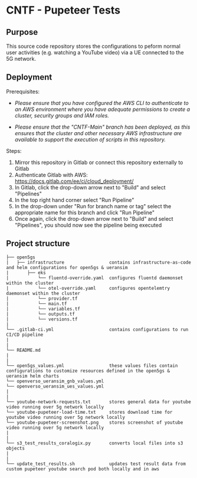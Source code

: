 # CNTF - Pupeteer Tests

## Purpose
This source code repository stores the configurations to peform normal user activities (e.g. watching a YouTube video) via a UE connected to the 5G network.

## Deployment
Prerequisites:

* *Please ensure that you have configured the AWS CLI to authenticate to an AWS environment where you have adequate permissions to create a cluster, security groups and IAM roles.*

* *Please ensure that the "CNTF-Main" branch has been deployed, as this ensures that the cluster and other necessary AWS infrastructure are available to support the execution of scripts in this repository.*  

Steps:
1. Mirror this repository in Gitlab or connect this repository externally to Gitlab 
2. Authenticate Gitlab with AWS: https://docs.gitlab.com/ee/ci/cloud_deployment/
3. In Gitlab, click the drop-down arrow next to "Build" and select "Pipelines"
4. In the top right hand corner select "Run Pipeline"
5. In the drop-down under "Run for branch name or tag" select the appropriate name for this branch and click "Run Pipeline"
6. Once again, click the drop-down arrow next to "Build" and select "Pipelines", you should now see the pipeline being executed

## Project structure
```
├── open5gs
|   ├── infrastructure                 contains infrastructure-as-code and helm configurations for open5gs & ueransim
|      	├── eks
|           └── fluentd-override.yaml  configures fluentd daemonset within the cluster
|           └── otel-override.yaml     configures opentelemtry daemonset within the cluster
|           └── provider.tf
|           └── main.tf                    
|           └── variables.tf                
|           └── outputs.tf 
|           └── versions.tf
|
└── .gitlab-ci.yml                     contains configurations to run CI/CD pipeline
|
|
└── README.md  
|
|
└── open5gs_values.yml                 these values files contain configurations to customize resources defined in the open5gs & ueransim helm charts
└── openverso_ueransim_gnb_values.yml                 
└── openverso_ueransim_ues_values.yml 
|
|
└── youtube-network-requests.txt       stores general data for youtube video running over 5g network locally
└── youtube-pupeteer-load-time.txt     stores download time for youtube video running over 5g network locally
└── youtube-pupeteer-screenshot.png    stores screenshot of youtube video running over 5g network locally
|
|
└── s3_test_results_coralogix.py       converts local files into s3 objects 
|  
|
└── update_test_results.sh             updates test result data from custom pupeteer youtube search pod both locally and in aws                                           
```

